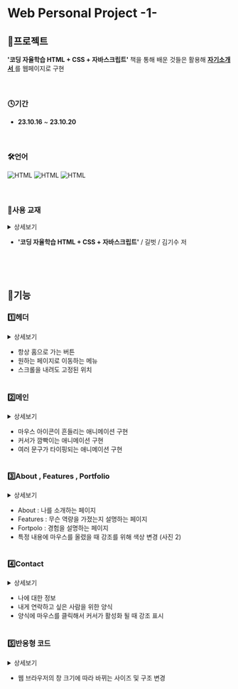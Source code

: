 # Web Personal Project -1-

## 💾프로젝트

**'코딩 자율학습 HTML + CSS + 자바스크립트'** 책을 통해 배운 것들은 활용해 <u> **자기소개서** </u>를 웹페이지로 구현<br><br><br>

### 🕓기간

- **23.10.16** ~ **23.10.20** <br><br><br>

### 🛠언어

![HTML](https://img.shields.io/badge/HTML5-E34F26?style=for-the-badge&logo=html5&logoColor=white) 
![HTML](https://img.shields.io/badge/CSS3-1572B6?style=for-the-badge&logo=css3&logoColor=white) 
![HTML](https://img.shields.io/badge/Javascript-F7DF1E?style=for-the-badge&logo=javascript&logoColor=white) <br><br><br>

### 📔사용 교재



<details><summary>
   상세보기
</summary>
  <br>

![image](https://github.com/LMH9999/LMH_Web_Study/assets/145963633/20001b2b-d663-4cb3-a2f0-4c8178b8d663)

</details>

- **'코딩 자율학습 HTML + CSS + 자바스크립트'** / 길벗 / 김기수 저

<br><br><br>

## 📝기능

### 1️⃣헤더

<details><summary>
   상세보기
</summary>
  <br>
  
![image](https://github.com/LMH9999/LMH_Web_SPrj/assets/145963633/e61dfd4b-e63d-4d3c-b545-a3e7df60886a)

```html
<h1>
  <!-- 어디서 누르던지 홈(메인)으로 가는 버튼 -->
  <button data-animation-scroll="true" data-target="#main">LMH</button>
</h1>
```


```css
header{
  /* 스크롤을 내려도 고정된 위치에 보이도록 */
  position:fixed;
  color:white;
  top:0;
  /* 어떤 컨텐츠보다 항상 위에 보이도록 z-index 설정 */
  z-index:1;
  width:100%;
  padding:1rem;
}
```
</details>

* 항상 홈으로 가는 버튼<br>
* 원하는 페이지로 이동하는 메뉴<br>
* 스크롤을 내려도 고정된 위치<br><br>

### 2️⃣메인

<details><summary>
   상세보기
</summary>
  <br>

![image](https://github.com/LMH9999/LMH_Web_SPrj/assets/145963633/e7ba515a-abfa-4c6d-b971-2cb2eed64eb9)

```css
/* 버튼이 위아래로 흔들리는 모션 */
@keyframes upDown{
  0%{
    bottom:1rem;
  }
  50%{
    bottom:1.5rem;
  }
  100%{
    bottom:1rem;
  }
}
```

```css
/* 깜빡이는 애니메이션 */
@keyframes blink {
  0%{
    /* 요소의 불투명도, 0에 가까울수록 투명함 */
    opacity: 1;
  }
  100%{
    opacity: 0;
  }
}
```

```js
// 텍스트 작성과 삭제 즉시 실행 함수
(function(){
  const spanEl = document.querySelector("main h2 span");
  // 타이핑 효과로 바뀌는 문구 종류
  const txtArr = ['Web Publisher', 'Front-End Developer', 'Web UI Designer', 'UX Designer', 'Back-End Developer'];
  let index = 0;
  // 한글자씩 쪼개서 저장
  let currentTxt = txtArr[index].split("");
  function writeTxt(){
    // 쪼갠 배열의 한글자씩을 맨 앞의 요소부터 추출하고 삭제
    spanEl.textContent  += currentTxt.shift(); 
    // 출력할 글자가 남아있는지 체크
    if(currentTxt.length !== 0){ 
      // 랜덤 함수를 이용해 문구가 출력되는 시간을 매번 달라지게 만듬
      setTimeout(writeTxt, Math.floor(Math.random() * 100));
    }else{
      // 모두 출력된 문구를 가져옴
      currentTxt = spanEl.textContent.split("");
      // 3초뒤 텍스트 지우는 함수 호출 
      setTimeout(deleteTxt, 3000);
    }
  }
  // 텍스트 삭제 함수
  function deleteTxt(){
    // 이미 출력된 문구가 저장된 currentTxt에서 끝 글자부터 리턴하고 삭제하는 pop()
    currentTxt.pop();
    // 맨 끝 글자가 삭제된 나머지 한글자씩 쪼개져있던 문구를 하나로 합침
    spanEl.textContent = currentTxt.join("");
    // 문구가 모두 삭제됬는지 체크
    if(currentTxt.length !== 0){
      setTimeout(deleteTxt, Math.floor(Math.random() * 100))
    }else{
      // 문구가 다 삭제되고 끝났으니 다음 문구 불러오기
      index = (index + 1) % txtArr.length;
      currentTxt = txtArr[index].split("");
      writeTxt();
    }
  }
  writeTxt();
})();
```

</details>

* 마우스 아이콘이 흔들리는 애니메이션 구현<br>
* 커서가 깜빡이는 애니메이션 구현<br>
* 여러 문구가 타이핑되는 애니메이션 구현<br><br>


### 3️⃣About , Features , Portfolio

<details><summary>
   상세보기
</summary>
  <br>

사진1
  
![image](https://github.com/LMH9999/LMH_Web_SPrj/assets/145963633/b4f0cc0a-1223-45a0-9b60-0f9ea6d5dcb1)

사진2

![image](https://github.com/LMH9999/LMH_Web_SPrj/assets/145963633/fa50763c-f5dc-48aa-adba-d9d4e8ace39d)

사진3

![image](https://github.com/LMH9999/LMH_Web_SPrj/assets/145963633/20136b7f-e7a5-465e-bd71-0e6a32d24203)

```css
/* 내용 부분 사각형에 마우스를 올렸을 때 강조를 위해 그 사각형 배경,글자 색상 변경 */
section .do-me .do-inner:hover{
  background-color:lightcoral;
  color:white;
}
/* 내용 부분 사각형에 마우스을 때 아이콘의 폰트 색상도 자연스럽도록 변경 */
section .do-me .do-inner:hover i{
  color:white;
}
```

</details>

* About : 나를 소개하는 페이지
* Features : 무슨 역량을 가졌는지 설명하는 페이지
* Fortpolo : 경험을 설명하는 페이지
* 특정 내용에 마우스를 올렸을 때 강조를 위해 색상 변경 (사진 2) <br><br>


### 4️⃣Contact

<details><summary>
   상세보기
</summary>
  <br>
  
![image](https://github.com/LMH9999/LMH_Web_SPrj/assets/145963633/1a6d7578-63bc-433b-814f-a9999ae25fa7)

```css
/* textarea에 커서가 활성화되면 파란색 테두리와 그림자 효과 추가 */
section.contact .contact-me .right .form-group textarea:focus{
  outline:none;
  border:1px solid #719ECE;
  box-shadow:0 0 10px #719ECE;
}
```


</details>

* 나에 대한 정보<br>
* 내게 연락하고 싶은 사람을 위한 양식<br>
* 양식에 마우스를 클릭해서 커서가 활성화 될 때 강조 표시<br><br>


### 5️⃣반응형 코드

<details><summary>
   상세보기
</summary>
  <br>
  
![image](https://github.com/LMH9999/LMH_Web_SPrj/assets/145963633/02921135-0157-4675-9b45-2d64f8a903a0)

![image](https://github.com/LMH9999/LMH_Web_SPrj/assets/145963633/579b26f9-aed9-46ff-a837-1f186a4e9ed4)


```css
@media screen and (max-width: 1140px){

  /* 메인 container 기준 1140 -> 992px */
  main .container{
    width: 992px;
  }
  
  /* 섹션 container 기준 1140 -> 600px */
  section .container{
    width:600px;
  }

  /* About me 영역 왼쪽을 너비를 50% -> 100% 변경 */
  section .about-self .left{
    width:100%;
    margin-bottom: 1.5rem;
  }
  /* About me 영역 오른쪽 너비를 50% -> 100% 변경 */
  section  .about-self .right{
    width:100%;
    padding:0;
  }

  /* What I Do 영역의 콘텐츠 박스의 너비를 30% -> 48% 변경 */
  section .do-me .do-inner{
    width:48%;
    margin-bottom: 1.5rem;
    margin-right: 0;
  }

  section .do-me .do-inner:nth-child(2n+1){
    margin-right:4%; /* 1, 3, 5...번째 본문 사각형에 margin-right 4% 적용 */
  }
  
  /* PortFolio 영역의 콘텐츠 박스 너비를 30% ->  48% 변경 */
  section .portfolio-me .portfolio-inner{
    width:48%;
    margin-right: 0;
  }

  section .portfolio-me .portfolio-inner:nth-child(2n+1){
    margin-right:4%;
  }

  /* Contact With Me 영역 */
  section.contact .contact-me .left{
    width:100%; /* 너비 변경 30% -> 100% */
  }
  
  section.contact .contact-me .right{
    width:100%;/* 너비 변경 65% -> 100% */
    margin-left: 0; /* margin 초기화 */
    
  }
}
```

</details>

* 웹 브라우저의 창 크기에 따라 바뀌는 사이즈 및 구조 변경

